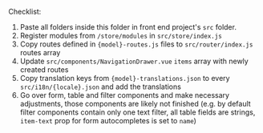 Checklist:
1. Paste all folders inside this folder in front end project's `src` folder.
2. Register modules from `/store/modules` in `src/store/index.js`
3. Copy routes defined in `{model}-routes.js` files to `src/router/index.js` routes array
4. Update `src/components/NavigationDrawer.vue` `items` array with newly created routes
5. Copy translation keys from `{model}-translations.json` to every `src/i18n/{locale}.json` and add the translations
6. Go over form, table and filter components and make necessary adjustments, those components are likely not finished (e.g. by default filter components contain only one text filter, all table fields are strings, `item-text` prop for form autocompletes is set to `name`)
